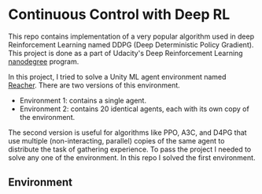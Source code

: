# Continuous Control with Deep RL

This repo contains implementation of a very popular algorithm used in deep Reinforcement Learning named DDPG (Deep Deterministic Policy Gradient). This project is done as a
part of Udacity's Deep Reinforcement Learning [nanodegree](https://www.udacity.com/course/deep-reinforcement-learning-nanodegree--nd893) program. 

In this project, I tried to solve a Unity ML agent environment named [Reacher](https://github.com/Unity-Technologies/ml-agents/blob/master/docs/Learning-Environment-Examples.md#reacher). 
There are two versions of this environment.
  - Environment 1: contains a single agent.
  - Environment 2: contains 20 identical agents, each with its own copy of the environment.

The second version is useful for algorithms like PPO, A3C, and D4PG that use multiple (non-interacting, parallel) copies of the same agent to distribute the task of 
gathering experience.
To pass the project I needed to solve any one of the environment. In this repo I solved the first environment. 

## Environment 
